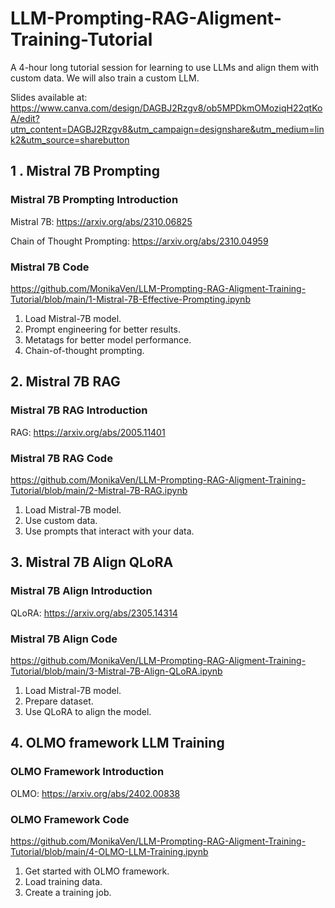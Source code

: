 # LLM-Prompting-RAG-Aligment-Training-Tutorial
A 4-hour long tutorial session for learning to use LLMs and align them with custom data. We will also train a custom LLM.

Slides available at:
https://www.canva.com/design/DAGBJ2Rzgv8/ob5MPDkmOMoziqH22qtKoA/edit?utm_content=DAGBJ2Rzgv8&utm_campaign=designshare&utm_medium=link2&utm_source=sharebutton

## 1 . Mistral 7B Prompting

### Mistral 7B Prompting Introduction

Mistral 7B: https://arxiv.org/abs/2310.06825

Chain of Thought Prompting: https://arxiv.org/abs/2310.04959

### Mistral 7B Code

https://github.com/MonikaVen/LLM-Prompting-RAG-Aligment-Training-Tutorial/blob/main/1-Mistral-7B-Effective-Prompting.ipynb

1. Load Mistral-7B model.
2. Prompt engineering for better results.
3. Metatags for better model performance.
4. Chain-of-thought prompting.

## 2. Mistral 7B RAG

### Mistral 7B RAG Introduction 

RAG: https://arxiv.org/abs/2005.11401

### Mistral 7B RAG Code

https://github.com/MonikaVen/LLM-Prompting-RAG-Aligment-Training-Tutorial/blob/main/2-Mistral-7B-RAG.ipynb

1. Load Mistral-7B model.
2. Use custom data.
3. Use prompts that interact with your data. 

## 3. Mistral 7B Align QLoRA

### Mistral 7B Align Introduction

QLoRA: https://arxiv.org/abs/2305.14314

### Mistral 7B Align Code

https://github.com/MonikaVen/LLM-Prompting-RAG-Aligment-Training-Tutorial/blob/main/3-Mistral-7B-Align-QLoRA.ipynb

1. Load Mistral-7B model.
2. Prepare dataset.
3. Use QLoRA to align the model.

## 4. OLMO framework LLM Training

### OLMO Framework Introduction

OLMO: https://arxiv.org/abs/2402.00838

### OLMO Framework Code

https://github.com/MonikaVen/LLM-Prompting-RAG-Aligment-Training-Tutorial/blob/main/4-OLMO-LLM-Training.ipynb

1. Get started with OLMO framework.
2. Load training data.
3. Create a training job.
